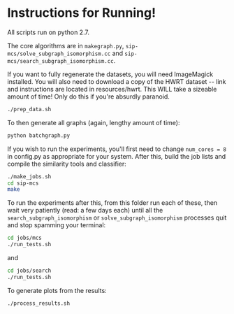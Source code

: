 # Instructions for Running!

All scripts run on python 2.7.

The core algorithms are in `makegraph.py`, `sip-mcs/solve_subgraph_isomorphism.cc` and `sip-mcs/search_subgraph_isomorphism.cc`.

If you want to fully regenerate the datasets, you will need ImageMagick installed. You will also need to download a copy of the HWRT dataset -- link and instructions are located in resources/hwrt.
This WILL take a sizeable amount of time! Only do this if you're absurdly paranoid.

```sh
./prep_data.sh
```

To then generate all graphs (again, lengthy amount of time):

```sh
python batchgraph.py
```

If you wish to run the experiments, you'll first need to change ```num_cores = 8``` in config.py as appropriate for your system. After this, build the job lists and compile the similarity tools and classifier:

```sh
./make_jobs.sh
cd sip-mcs
make
```

To run the experiments after this, from this folder run each of these, then wait very patiently (read: a few days each) until all the `search_subgraph_isomorphism` or `solve_subgraph_isomorphism` processes quit and stop spamming your terminal:

```sh
cd jobs/mcs
./run_tests.sh
```
and

```sh
cd jobs/search
./run_tests.sh
```

To generate plots from the results:

```sh
./process_results.sh
```